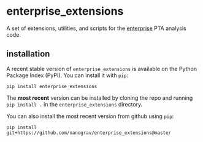 # enterprise_extensions
A set of extensions, utilities, and scripts for the [enterprise](https://github.com/nanograv/enterprise) PTA analysis code.

## installation
A recent stable version of `enterprise_extensions` is available on the Python Package Index (PyPI).
You can install it with `pip`:
```
pip install enterprise_extensions
```

The __most recent__ version can be installed by cloning the repo and running `pip install .` in the `enterprise_extensions` directory.

You can also install the most recent version from github using `pip`:
```
pip install git+https://github.com/nanograv/enterprise_extensions@master
```

